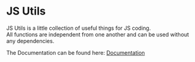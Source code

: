 # JS Utils
JS Utils is a little collection of useful things for JS coding.  
All functions are independent from one another and can be used without any dependencies.

The Documentation can be found here: [Documentation](/wiki/Documentation)
